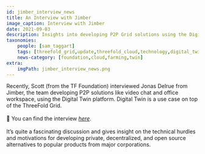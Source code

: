 ```yaml
---
id: jimber_interview_news
title: An Interview with Jimber
image_caption: Interview with Jimber
date: 2021-09-03
description: Insights into developing P2P Grid solutions using the Digital Twin platform.
taxonomies:
    people: [sam_taggart]
    tags: [threefold_grid,update,threefold_cloud,technology,digital_twin]
    news-category: [foundation,cloud,farming,twin]
extra:
    imgPath: jimber_interview_news.png
---
```


Recently, Scott (from the TF Foundation) interviewed Jonas Delrue from Jimber, the team developing P2P solutions like video chat and office workspace, using the Digital Twin platform. Digital Twin is a use case on top of the ThreeFold Grid.
<br/>
<br/>
💬 You can find the interview *[here](https://threefold.io/blog/post/interview_with_jimber/)*.
<br/>
<br/>
It’s quite a fascinating discussion and gives insight on the technical hurdles and motivations for developing private, decentralized, and open source alternatives to popular products from major corporations.